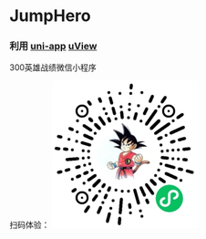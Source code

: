 # JumpHero

### 利用 [uni-app](https://uniapp.dcloud.io/) [uView](https://uviewui.com/)


300英雄战绩微信小程序

扫码体验：
![image](https://github.com/HsiaoFei/JumpHero/blob/main/src/static/wx.jpg?raw=true)
